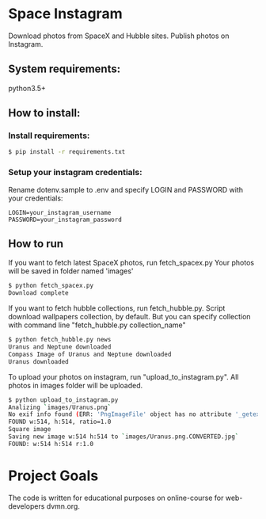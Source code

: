 # Space Instagram
Download photos from SpaceX and Hubble sites. Publish photos on Instagram.

## System requirements:
python3.5+

## How to install:
### Install requirements:

```bash
$ pip install -r requirements.txt

``` 
### Setup your instagram credentials:
Rename dotenv.sample to .env and specify LOGIN and PASSWORD with your credentials:
```text
LOGIN=your_instagram_username
PASSWORD=your_instagram_password
```

## How to run

If you want to fetch latest SpaceX photos, run fetch_spacex.py
Your photos will be saved in folder named 'images'
```bash
$ python fetch_spacex.py
Download complete

```


If you want to fetch hubble collections, run fetch_hubble.py.
Script download wallpapers collection, by default. 
But you can specify collection with command line "fetch_hubble.py
collection_name"

```bash
$ python fetch_hubble.py news
Uranus and Neptune downloaded
Compass Image of Uranus and Neptune downloaded
Uranus downloaded
```

To upload your photos on instagram, run "upload_to_instagram.py".
All photos in images folder will be uploaded.

```bash
$ python upload_to_instagram.py
Analizing `images/Uranus.png`
No exif info found (ERR: 'PngImageFile' object has no attribute '_getexif')
FOUND w:514, h:514, ratio=1.0
Square image
Saving new image w:514 h:514 to `images/Uranus.png.CONVERTED.jpg`
FOUND: w:514 h:514 r:1.0

```

# Project Goals
The code is written for educational purposes on online-course for web-developers dvmn.org.